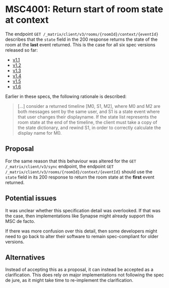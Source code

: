 # MSC4001: Return start of room state at context

The endpoint `GET /_matrix/client/v3/rooms/{roomId}/context/{eventId}` 
describes that the `state` field in the 200 response returns the state of the 
room at the **last** event returned. This is the case for all six spec versions 
released so far:

- [v1.1](https://spec.matrix.org/v1.1/client-server-api/#get_matrixclientv3roomsroomidcontexteventid)
- [v1.2](https://spec.matrix.org/v1.2/client-server-api/#get_matrixclientv3roomsroomidcontexteventid)
- [v1.3](https://spec.matrix.org/v1.3/client-server-api/#get_matrixclientv3roomsroomidcontexteventid)
- [v1.4](https://spec.matrix.org/v1.4/client-server-api/#get_matrixclientv3roomsroomidcontexteventid)
- [v1.5](https://spec.matrix.org/v1.5/client-server-api/#get_matrixclientv3roomsroomidcontexteventid)
- [v1.6](https://spec.matrix.org/v1.6/client-server-api/#get_matrixclientv3roomsroomidcontexteventid)

Earlier in these specs, the following rationale is described:

> [...] consider a returned timeline [M0, S1, M2], where M0 and M2 are both 
> messages sent by the same user, and S1 is a state event where that user 
> changes their displayname. If the state list represents the room state at the 
> end of the timeline, the client must take a copy of the state dictionary, and 
> rewind S1, in order to correctly calculate the display name for M0.


## Proposal

For the same reason that this behaviour was altered for the 
`GET /_matrix/client/v3/sync` endpoint, the endpoint 
`GET /_matrix/client/v3/rooms/{roomId}/context/{eventId}` should use the 
`state` field in its 200 response to return the room state at the **first** 
event returned.


## Potential issues

It was unclear whether this specification detail was overlooked. If that was 
the case, then implementations like Synapse might already support this MSC de 
facto.

If there was more confusion over this detail, then some developers might need 
to go back to alter their software to remain spec-compliant for older versions.


## Alternatives

Instead of accepting this as a proposal, it can instead be accepted as a 
clarification. This does rely on major implementations not following the spec 
de jure, as it might take time to re-implement the clarification.
